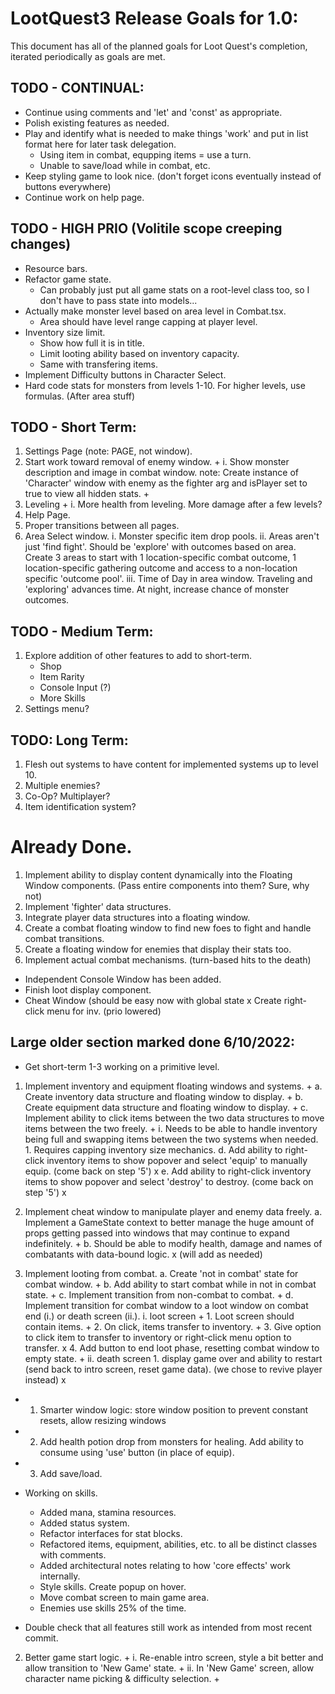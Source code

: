 # LootQuest3 Release Goals for 1.0:

This document has all of the planned goals for Loot Quest's completion, iterated periodically as goals are met.

## TODO - CONTINUAL:

- Continue using comments and 'let' and 'const' as appropriate.
- Polish existing features as needed.
- Play and identify what is needed to make things 'work' and put in list format here for later task delegation.
   - Using item in combat, equpping items = use a turn.
   - Unable to save/load while in combat, etc.
- Keep styling game to look nice. (don't forget icons eventually instead of buttons everywhere)
- Continue work on help page.

## TODO - HIGH PRIO (Volitile scope creeping changes)

- Resource bars.
- Refactor game state.
   - Can probably just put all game stats on a root-level class too, so I don't have to pass state into models...
- Actually make monster level based on area level in Combat.tsx.
   - Area should have level range capping at player level.
- Inventory size limit.
   - Show how full it is in title.
   - Limit looting ability based on inventory capacity.
   - Same with transfering items.
- Implement Difficulty buttons in Character Select.
- Hard code stats for monsters from levels 1-10. For higher levels, use formulas. (After area stuff)

## TODO - Short Term:

1. Settings Page (note: PAGE, not window).
3. Start work toward removal of enemy window. +
   i. Show monster description and image in combat window.
   note: Create instance of 'Character' window with enemy as the fighter arg and isPlayer set to true to view all hidden stats. +
4. Leveling +
   i. More health from leveling. More damage after a few levels?
5. Help Page.
6. Proper transitions between all pages.
7. Area Select window.
   i. Monster specific item drop pools.
   ii. Areas aren't just 'find fight'. Should be 'explore' with outcomes based on area. Create 3 areas to start with 1 location-specific combat outcome, 1 location-specific gathering outcome and access to a non-location specific 'outcome pool'.
   iii. Time of Day in area window. Traveling and 'exploring' advances time. At night, increase chance of monster outcomes.

## TODO - Medium Term:

1. Explore addition of other features to add to short-term.
   - Shop
   - Item Rarity
   - Console Input (?)
   - More Skills
2. Settings menu? 

## TODO: Long Term:

1. Flesh out systems to have content for implemented systems up to level 10.
2. Multiple enemies?
3. Co-Op? Multiplayer?
4. Item identification system?

# Already Done.

1. Implement ability to display content dynamically into the Floating Window components. (Pass entire components into them? Sure, why not)
2. Implement 'fighter' data structures.
3. Integrate player data structures into a floating window.
4. Create a combat floating window to find new foes to fight and handle combat transitions.
5. Create a floating window for enemies that display their stats too.
6. Implement actual combat mechanisms. (turn-based hits to the death)

- Independent Console Window has been added.
- Finish loot display component.
- Cheat Window (should be easy now with global state
x Create right-click menu for inv. (prio lowered)

## Large older section marked done 6/10/2022:

+   Get short-term 1-3 working on a primitive level.

1. Implement inventory and equipment floating windows and systems. +
   a. Create inventory data structure and floating window to display. +
   b. Create equipment data structure and floating window to display. +
   c. Implement ability to click items between the two data structures to move items between the two freely. +
      i. Needs to be able to handle inventory being full and swapping items between the two systems when needed. 
         1. Requires capping inventory size mechanics.
   d. Add ability to right-click inventory items to show popover and select 'equip' to manually equip. (come back on step '5') x
   e. Add ability to right-click inventory items to show popover and select 'destroy' to destroy. (come back on step '5') x

2. Implement cheat window to manipulate player and enemy data freely.
   a. Implement a GameState context to better manage the huge amount of props getting passed into windows that may continue to expand indefinitely. +
   b. Should be able to modify health, damage and names of combatants with data-bound logic. x (will add as needed)

3. Implement looting from combat.
   a. Create 'not in combat' state for combat window. +
   b. Add ability to start combat while in not in combat state. +
   c. Implement transition from non-combat to combat. +
   d. Implement transition for combat window to a loot window on combat end (i.) or death screen (ii.).
      i. loot screen +
         1. Loot screen should contain items. +
         2. On click, items transfer to inventory. +
         3. Give option to click item to transfer to inventory or right-click menu option to transfer. x
         4. Add button to end loot phase, resetting combat window to empty state. +
      ii. death screen 1. display game over and ability to restart (send back to intro screen, reset game data). (we chose to revive player instead) x


+ 1. Smarter window logic: store window position to prevent constant resets, allow resizing windows
+ 2. Add health potion drop from monsters for healing. Add ability to consume using 'use' button (in place of equip).
+ 3. Add save/load.


+ Working on skills. 
   + Added mana, stamina resources.
   + Added status system.
   + Refactor interfaces for stat blocks.
   + Refactored items, equipment, abilities, etc. to all be distinct classes with comments.
   + Added architectural notes relating to how 'core effects' work internally.
   + Style skills. Create popup on hover.
   + Move combat screen to main game area.
   + Enemies use skills 25% of the time.

- Double check that all features still work as intended from most recent commit.

2. Better game start logic. +
   i. Re-enable intro screen, style a bit better and allow transition to 'New Game' state. +
   ii. In 'New Game' screen, allow character name picking & difficulty selection. +
